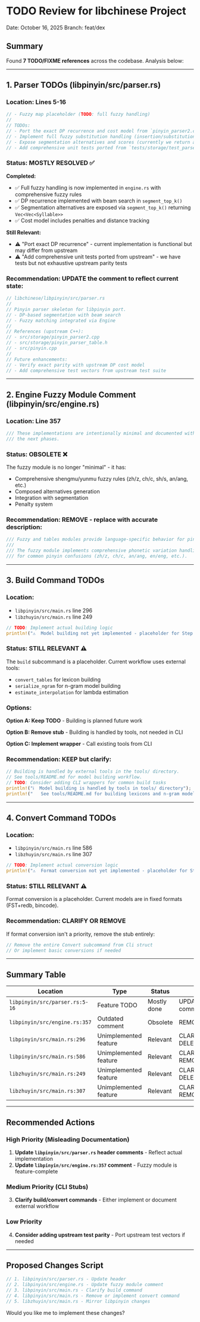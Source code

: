 # TODO Review for libchinese Project

Date: October 16, 2025
Branch: feat/dex

## Summary

Found **7 TODO/FIXME references** across the codebase. Analysis below:

---

## 1. Parser TODOs (libpinyin/src/parser.rs)

### Location: Lines 5-16

```rust
// - Fuzzy map placeholder (TODO: full fuzzy handling)
//
// TODOs:
// - Port the exact DP recurrence and cost model from `pinyin_parser2.cpp` for parity.
// - Implement full fuzzy substitution handling (insertion/substitution of letters like `zh` <-> `z`).
// - Expose segmentation alternatives and scores (currently we return a single best segmentation).
// - Add comprehensive unit tests ported from `tests/storage/test_parser2.cpp`.
```

### Status: **MOSTLY RESOLVED ✅**

**Completed:**
- ✅ Full fuzzy handling is now implemented in `engine.rs` with comprehensive fuzzy rules
- ✅ DP recurrence implemented with beam search in `segment_top_k()`
- ✅ Segmentation alternatives are exposed via `segment_top_k()` returning `Vec<Vec<Syllable>>`
- ✅ Cost model includes penalties and distance tracking

**Still Relevant:**
- ⚠️ "Port exact DP recurrence" - current implementation is functional but may differ from upstream
- ⚠️ "Add comprehensive unit tests ported from upstream" - we have tests but not exhaustive upstream parity tests

### Recommendation: **UPDATE** the comment to reflect current state:

```rust
// libchinese/libpinyin/src/parser.rs
//
// Pinyin parser skeleton for libpinyin port.
// - DP-based segmentation with beam search
// - Fuzzy matching integrated via Engine
//
// References (upstream C++):
// - src/storage/pinyin_parser2.cpp
// - src/storage/pinyin_parser_table.h
// - src/pinyin.cpp
//
// Future enhancements:
// - Verify exact parity with upstream DP cost model
// - Add comprehensive test vectors from upstream test suite
```

---

## 2. Engine Fuzzy Module Comment (libpinyin/src/engine.rs)

### Location: Line 357

```rust
/// These implementations are intentionally minimal and documented with TODOs for
/// the next phases.
```

### Status: **OBSOLETE ❌**

The fuzzy module is no longer "minimal" - it has:
- Comprehensive shengmu/yunmu fuzzy rules (zh/z, ch/c, sh/s, an/ang, etc.)
- Composed alternatives generation
- Integration with segmentation
- Penalty system

### Recommendation: **REMOVE** - replace with accurate description:

```rust
/// Fuzzy and tables modules provide language-specific behavior for pinyin.
///
/// The fuzzy module implements comprehensive phonetic variation handling
/// for common pinyin confusions (zh/z, ch/c, an/ang, en/eng, etc.).
```

---

## 3. Build Command TODOs

### Location: 
- `libpinyin/src/main.rs` line 296
- `libzhuyin/src/main.rs` line 249

```rust
// TODO: Implement actual building logic
println!("⚠️  Model building not yet implemented - placeholder for Step 7");
```

### Status: **STILL RELEVANT ⚠️**

The `build` subcommand is a placeholder. Current workflow uses external tools:
- `convert_tables` for lexicon building
- `serialize_ngram` for n-gram model building
- `estimate_interpolation` for lambda estimation

### Options:

**Option A: Keep TODO** - Building is planned future work

**Option B: Remove stub** - Building is handled by tools, not needed in CLI

**Option C: Implement wrapper** - Call existing tools from CLI

### Recommendation: **KEEP** but clarify:

```rust
// Building is handled by external tools in the tools/ directory.
// See tools/README.md for model building workflow.
// TODO: Consider adding CLI wrappers for common build tasks
println!("ℹ️  Model building is handled by tools in tools/ directory");
println!("   See tools/README.md for building lexicons and n-gram models");
```

---

## 4. Convert Command TODOs

### Location:
- `libpinyin/src/main.rs` line 586
- `libzhuyin/src/main.rs` line 307

```rust
// TODO: Implement actual conversion logic
println!("⚠️  Format conversion not yet implemented - placeholder for Step 7");
```

### Status: **STILL RELEVANT ⚠️**

Format conversion is a placeholder. Current models are in fixed formats (FST+redb, bincode).

### Recommendation: **CLARIFY OR REMOVE**

If format conversion isn't a priority, remove the stub entirely:

```rust
// Remove the entire Convert subcommand from Cli struct
// Or implement basic conversions if needed
```

---

## Summary Table

| Location | Type | Status | Action |
|----------|------|--------|--------|
| `libpinyin/src/parser.rs:5-16` | Feature TODO | Mostly done | UPDATE comment |
| `libpinyin/src/engine.rs:357` | Outdated comment | Obsolete | REMOVE/UPDATE |
| `libpinyin/src/main.rs:296` | Unimplemented feature | Relevant | CLARIFY or DELEGATE |
| `libpinyin/src/main.rs:586` | Unimplemented feature | Relevant | CLARIFY or REMOVE |
| `libzhuyin/src/main.rs:249` | Unimplemented feature | Relevant | CLARIFY or DELEGATE |
| `libzhuyin/src/main.rs:307` | Unimplemented feature | Relevant | CLARIFY or REMOVE |

---

## Recommended Actions

### High Priority (Misleading Documentation)

1. **Update `libpinyin/src/parser.rs` header comments** - Reflect actual implementation
2. **Update `libpinyin/src/engine.rs:357` comment** - Fuzzy module is feature-complete

### Medium Priority (CLI Stubs)

3. **Clarify build/convert commands** - Either implement or document external workflow

### Low Priority

4. **Consider adding upstream test parity** - Port upstream test vectors if needed

---

## Proposed Changes Script

```rust
// 1. libpinyin/src/parser.rs - Update header
// 2. libpinyin/src/engine.rs - Update fuzzy module comment  
// 3. libpinyin/src/main.rs - Clarify build command
// 4. libpinyin/src/main.rs - Remove or implement convert command
// 5. libzhuyin/src/main.rs - Mirror libpinyin changes
```

Would you like me to implement these changes?
